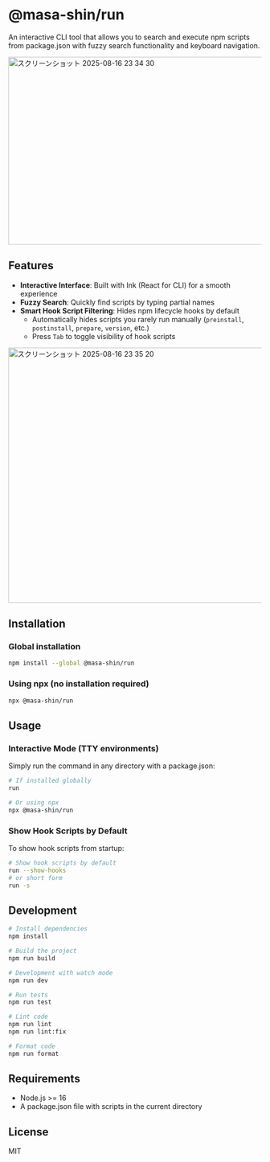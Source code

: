 # @masa-shin/run

An interactive CLI tool that allows you to search and execute npm scripts from package.json with fuzzy search functionality and keyboard navigation.

<img width="1570" height="374" alt="スクリーンショット 2025-08-16 23 34 30" src="https://github.com/user-attachments/assets/aaaf963f-9fda-4bc7-af80-374ba494854e" />

## Features

- **Interactive Interface**: Built with Ink (React for CLI) for a smooth experience
- **Fuzzy Search**: Quickly find scripts by typing partial names
- **Smart Hook Script Filtering**: Hides npm lifecycle hooks by default
  - Automatically hides scripts you rarely run manually (`preinstall`, `postinstall`, `prepare`, `version`, etc.)
  - Press `Tab` to toggle visibility of hook scripts

<img width="1570" height="508" alt="スクリーンショット 2025-08-16 23 35 20" src="https://github.com/user-attachments/assets/2425a61a-b298-40f4-aa65-d70801924c9f" />

## Installation

### Global installation

```bash
npm install --global @masa-shin/run
```

### Using npx (no installation required)

```bash
npx @masa-shin/run
```

## Usage

### Interactive Mode (TTY environments)

Simply run the command in any directory with a package.json:

```bash
# If installed globally
run

# Or using npx
npx @masa-shin/run
```

### Show Hook Scripts by Default

To show hook scripts from startup:

```bash
# Show hook scripts by default
run --show-hooks
# or short form
run -s
```

## Development

```bash
# Install dependencies
npm install

# Build the project
npm run build

# Development with watch mode
npm run dev

# Run tests
npm run test

# Lint code
npm run lint
npm run lint:fix

# Format code
npm run format
```

## Requirements

- Node.js >= 16
- A package.json file with scripts in the current directory

## License

MIT
